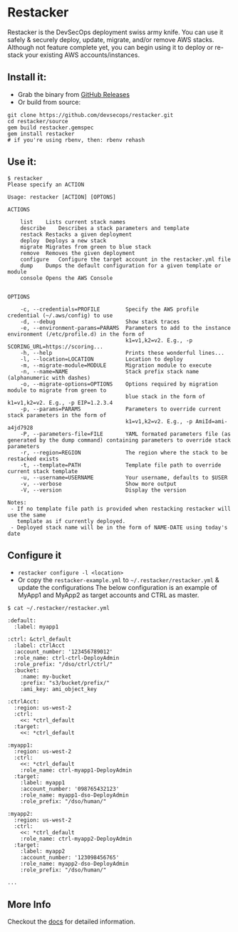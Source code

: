 # Restacker

Restacker is the DevSecOps deployment swiss army knife. You can use it safely & securely deploy, update, migrate, and/or remove AWS stacks.  
Although not feature complete yet, you can begin using it to deploy or re-stack your existing AWS accounts/instances.

## Install it:
- Grab the binary from [GitHub Releases](https://github.com/devsecops/restacker/releases)
- Or build from source:
```
git clone https://github.com/devsecops/restacker.git
cd restacker/source
gem build restacker.gemspec
gem install restacker
# if you're using rbenv, then: rbenv rehash
```

## Use it:

```
$ restacker
Please specify an ACTION

Usage: restacker [ACTION] [OPTONS]

ACTIONS

    list	Lists current stack names
    describe	Describes a stack parameters and template
    restack	Restacks a given deployment
    deploy	Deploys a new stack
    migrate	Migrates from green to blue stack
    remove	Removes the given deployment
    configure	Configure the target account in the restacker.yml file
    dump	Dumps the default configuration for a given template or module
    console	Opens the AWS Console


OPTIONS

    -c, --credentials=PROFILE        Specify the AWS profile credential (~/.aws/config) to use
    -d, --debug                      Show stack traces
    -e, --environment-params=PARAMS  Parameters to add to the instance environment (/etc/profile.d) in the form of
                                     k1=v1,k2=v2. E.g., -p SCORING_URL=https://scoring...
    -h, --help                       Prints these wonderful lines...
    -l, --location=LOCATION          Location to deploy
    -m, --migrate-module=MODULE      Migration module to execute
    -n, --name=NAME                  Stack prefix stack name (alphanumeric with dashes)
    -o, --migrate-options=OPTIONS    Options required by migration module to migrate from green to
                                     blue stack in the form of k1=v1,k2=v2. E.g., -p EIP=1.2.3.4
    -p, --params=PARAMS              Parameters to override current stack parameters in the form of
                                     k1=v1,k2=v2. E.g., -p AmiId=ami-a4jd7928
    -P, --parameters-file=FILE       YAML formated parameters file (as generated by the dump command) containing parameters to override stack parameters
    -r, --region=REGION              The region where the stack to be restacked exists
    -t, --template=PATH              Template file path to override current stack template
    -u, --username=USERNAME          Your username, defaults to $USER
    -v, --verbose                    Show more output
    -V, --version                    Display the version

Notes:
 - If no template file path is provided when restacking restacker will use the same
   template as if currently deployed.
 - Deployed stack name will be in the form of NAME-DATE using today's date
 ```

## Configure it
- `restacker configure -l <location>`
- Or copy the `restacker-example.yml` to `~/.restacker/restacker.yml` & update the configurations
The below configuration is an example of MyApp1 and MyApp2 as target accounts and CTRL as master.

```
$ cat ~/.restacker/restacker.yml

:default:
  :label: myapp1

:ctrl: &ctrl_default
  :label: ctrlAcct
  :account_number: '123456789012'
  :role_name: ctrl-ctrl-DeployAdmin
  :role_prefix: "/dso/ctrl/ctrl/"
  :bucket:
    :name: my-bucket
    :prefix: "s3/bucket/prefix/"
    :ami_key: ami_object_key

:ctrlAcct:
  :region: us-west-2
  :ctrl:
    <<: *ctrl_default
  :target:
    <<: *ctrl_default

:myapp1:
  :region: us-west-2
  :ctrl:
    <<: *ctrl_default
    :role_name: ctrl-myapp1-DeployAdmin
  :target:
    :label: myapp1
    :account_number: '098765432123'
    :role_name: myapp1-dso-DeployAdmin
    :role_prefix: "/dso/human/"

:myapp2:
  :region: us-west-2
  :ctrl:
    <<: *ctrl_default
    :role_name: ctrl-myapp2-DeployAdmin
  :target:
    :label: myapp2
    :account_number: '123098456765'
    :role_name: myapp2-dso-DeployAdmin
    :role_prefix: "/dso/human/"

...
```

## More Info
Checkout the [docs](./docs/) for detailed information.
